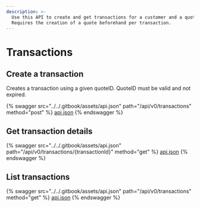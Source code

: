 ```yaml
---
description: >-
  Use this API to create and get transactions for a customer and a quote.
  Requires the creation of a quote beforehand per transaction.
---
```


# Transactions

## Create a transaction

Creates a transaction using a given quoteID. QuoteID must be valid and not expired.&#x20;

{% swagger src="../../.gitbook/assets/api.json" path="/api/v0/transactions" method="post" %}
[api.json](../../.gitbook/assets/api.json)
{% endswagger %}

## Get transaction details

{% swagger src="../../.gitbook/assets/api.json" path="/api/v0/transactions/{transactionId}" method="get" %}
[api.json](../../.gitbook/assets/api.json)
{% endswagger %}

## List transactions

{% swagger src="../../.gitbook/assets/api.json" path="/api/v0/transactions" method="get" %}
[api.json](../../.gitbook/assets/api.json)
{% endswagger %}

